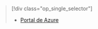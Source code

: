 > [!div class="op_single_selector"]
> * [Portal de Azure](../articles/storage/common/storage-create-storage-account.md)
> 
> 

